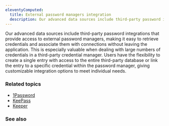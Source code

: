 ```yaml
---
eleventyComputed:
  title: External password managers integration
  description: Our advanced data sources include third-party password integrations that provide access to external password management solutions, making it easy to retrieve credentials and associate them with connections without leaving the application.
---
```


Our advanced data sources include third-party password integrations that provide access to external password managers, making it easy to retrieve credentials and associate them with connections without leaving the application. This is especially valuable when dealing with large numbers of credentials in a third-party credential manager. Users have the flexibility to create a single entry with access to the entire third-party database or link the entry to a specific credential within the password manager, giving customizable integration options to meet individual needs.

### Related topics  

* [1Password](https://docs.devolutions.net/kb/remote-desktop-manager/how-to-articles/configure-1password-integrated-mode/)
* [KeePass](https://docs.devolutions.net/kb/remote-desktop-manager/how-to-articles/configure-keepass-rdm/)  
* [Keeper](https://docs.devolutions.net/kb/remote-desktop-manager/how-to-articles/keeper-credential-entry-settings/)  

### See also  